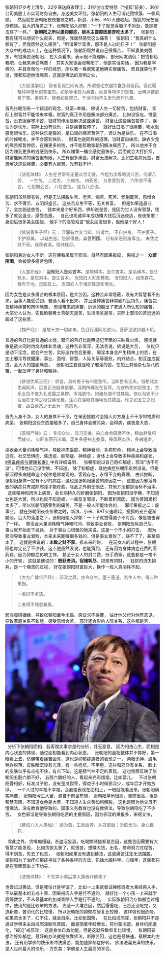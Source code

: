 张朝阳17岁考上清华，22岁保送麻省理工，31岁创立爱特信（“搜狐”前身），36岁公司美股上市实现财务自由，身边美女环绕。张朝阳的人生可谓花团锦簇、一帆风顺。
&nbsp;
然而就在张朝阳夜夜笙歌之时，新浪、小米、BAT火速崛起，搜狐的光芒逐渐黯淡。巨大的落差之下，张朝阳陷入抑郁：“一下子就觉得脑子不对劲，像是被击穿了一样。”
&nbsp;
**张朝阳之所以患抑郁症，根本主要原因是苦吃太多了，**
&nbsp;
张朝阳：我有钱可以想买什么就买，但是，我居然感觉这么痛苦！
&nbsp;
张朝阳：“我真的什么都有了，但我居然这么痛苦”，“所谓荣华富贵，那不是人过的日子！”
&nbsp;
张朝阳是大众中的成功人士，在这种情况下，张朝阳居然说自己很痛苦，
不知妻美刘强东，有钱痛苦张朝阳，
在大众看来，表示很不能理解，
部分网友调侃：把钱都给我吧，让我来承受痛苦！
&nbsp;
其实大家误会张朝阳了，他是实话实话，
因为我是学佛的，并且有和他一样的经历，所以我一看就知道他确实很痛苦，
而且就算他不说，我都知道他很痛苦，这就是佛法的高明之处，
&nbsp;
> 《大般涅槃经》
> 智者复观世间有法。所谓舍宅衣服饮食卧具医药。香花璎珞种种伎乐财物宝货。如是等事皆为离苦。而是等物体即是苦。云何以苦欲离于苦。善男子。智者如是观已。于世间物不生爱乐而作乐想。

首先张朝阳有一个错误的观念，财富=幸福，
佛说人生一切皆苦，包括财富，
实际上财富并不能带来幸福，财富的真正作用是解决部分痛苦，
比如没饭吃，饥饿苦，没衣服穿寒冷苦，钱财的作用是解决这些痛苦，
财富让这些痛苦暂停了，误认为是快乐，实际上没有快乐，只是痛苦暂停了，
&nbsp;
就好比口渴了很痛苦，喝水就感觉很快乐，这种快乐是假的，是口渴的痛苦暂停了，误认为是快乐，
在不口渴的时候喝水，并不会感到快乐，
&nbsp;
财富也是同样的道理，当财富自由后，缺衣少食的痛苦都暂停后，在赚更多的钱，并不能帮助张朝阳解决痛苦了，
所以他并不会因为赚到更多的钱感到快乐，
所以赚第一桶金感觉最快乐，后面就会大打折扣，
&nbsp;
财富能解决的痛苦很有限，人生有很多痛苦，财富无法解决，比如生老病死苦，要想解决这些痛苦，必要有大智慧，光有钱不行，
&nbsp;
> 《法苑珠林》
> 人生在世常有无量众苦切身。今粗为汝等略说八苦。何谓八苦。
> &nbsp;
> 一生苦。
> 二老苦。
> 三病苦。
> 四死苦。
> 五恩爱别苦。
> 六所求不得苦。
> 七怨憎会苦。
> 八忧悲苦。
> 是为八苦也。

张朝阳虽然很有钱，但是无法摆脱生苦、老苦、病苦、死苦、爱别离苦、怨憎会苦、求不得苦、五阴炽盛苦。
这些苦众生平等，无关贫富，
&nbsp;
但是如果造恶业了，会加剧这些苦，
&nbsp;
钱本来是个好东西，佛却说是苦，是因为世人没有智慧，钱多了就会造业，感受苦报，
&nbsp;
自己也坦诚早年成功赚大钱后沉迷夜店，夜夜笙歌！身边后很多美女围绕，
他手下的高管戏言“他女朋友很多，但他是个好人！
&nbsp;
> 《佛说善生子经》云： 
> 淫邪有六变当知。何谓六。
> 不自护身。
> 不护妻子。
> 不护家属。
> 以疑生恶。怨家得便。**众苦所围**。
> 已有斯恶则废事业。
> 未致之财不获。既获者消。宿储耗尽。

张朝阳身边女人不断，这在佛看来属于邪淫，自然有因果报应，
果报之一：**众苦所围**，会被很多痛苦包围，
&nbsp;
> 《大宝积经》：
> **当知妇人是众苦本**。是障碍本。是杀害本。是系缚本。是忧愁本。是怨对本。是生盲本。
> 当知妇人灭圣慧眼。
> 当知妇人。如热铁花。散布于地。足蹈其上。
> 当知妇人于诸邪性流布增长。

因为女色是众多痛苦的根本原因，是大苦因，这种苦非常隐蔽，没有大智慧看不出来，当事人能感受到，普通人看不出来，
并且这种痛苦非常剧烈且持久，痛苦包含精神痛苦和肉体痛苦，
邪淫带来的痛苦，远远的超出了普通人所认知的痛苦，
大部分人认为，农民脸朝黄土背朝天是苦，生活清贫是苦，实际上邪淫的苦远远的超过了这些苦，

> 《楞严经》：
> 是故十方一切如来。色目行淫同名欲火。菩萨见欲如避火坑。

普通的苦好比是普通的火烧，邪淫的苦好比是西游记里面的三昧真火烧，
感觉就像是欲火同时灼烧肉体和灵魂，这种苦非常深，无法言说，佛说是大苦，
&nbsp;
仅仅只是动下淫念，就会产生苦，实际造作苦会更重，
邪淫本身会产生精神上的苦，在加上邪淫导致健康、事业、面相、智慧、人际关系等衰败，内外结合，相互加成促进，会大大的加剧痛苦，
&nbsp;
张朝阳主要就是吃了邪淫的苦，在加上其他杂七杂八的苦，一起压垮了身体和精神，
&nbsp;
> 《佛说优填王经》：
> 佛言。具听男子有四恶急所。当知世有淫夫。恒想睹女思闻妖声。远舍正法疑真信邪。淫网所綶没在盲冥。为欲所使如奴畏主。贪乐女色不觉九孔恶露之臭秽。浑沌欲中。如猪处溷不觉其臭。快以为安不计后当在无泽之狱受痛无极。注心在淫啖其涕唾玩其脓血。珍之如玉甘之如蜜。故曰欲态之士此为一恶态也。

首先人身不净，女人的身体不干净，在亲密接触时会摄入对方身上不干净的物质和病菌，
张朝阳这些东西接触多了，自己身体会被污染，会得病，病苦是大苦，
&nbsp;
> 《首楞严经》云： 
> 多淫众生，淫习交接，染心会合研磨不休，精血耗散积而成火。 
> 火旺水落石出竭，现生多感神志委靡，畏风寒炎热，多病短命。

淫欲会大量消耗精气神，导致神志委靡，精神衰弱，多病短命，
精神上会导致强迫症、社交恐惧症、焦虑症、抑郁症、神经症；
身体上会导致多种疾病和症状，[《佛说疾病与健康长寿》](https://www.kancloud.cn/luojiangtao/foshuojiankang)中有详细说明，
&nbsp;
张朝阳说过自己患抑郁症，邪淫“功不可没”，可惜他自己没学佛，不知道，
除了抑郁症，其他病症张朝阳虽然没说，但是邪淫得多病短命这个规律是佛发现的，客观存在，永恒不变的真理，
由此推断，张朝阳身体一定有不少的病症，这也是张朝阳痛苦的原因之一，
这些因为邪淫导致的病症只有戒除邪淫才能痊愈，除此之外别无他法，其他方法都是治标不治本，
&nbsp;
这些精神和肉体上病苦，会长期持久的折磨张朝阳，
因为张朝阳没学佛，不知道女色是大苦，所以也就不知道戒，一直反复邪淫，不断累积苦因，
因为苦因累积太多了，所以张朝阳感受到的痛苦，不是一般人所能体会的，
&nbsp;
邪淫果报之二：废事业，
就在张朝阳夜夜笙歌之时，新浪、小米、BAT火速崛起，搜狐的光芒逐渐黯淡。巨大的落差之下，张朝阳陷入抑郁：一下子就觉得脑子不对劲，像是被击穿了一样。
&nbsp;
邪淫会大量消耗精气神和时间，导致事业衰败，
张朝阳放纵自己后，事业就开始走下坡路，
对于事业心很强的他来说，这是一个不小的打击，
&nbsp;
因为邪淫导致事业衰败，本来未来能赚很多钱的，但是事业衰败了，赚不了了，甚至赔本了，
这就是佛说的：**未致之财不获**。损未来的财，
&nbsp;
在玩女人的过程中，张朝阳也肯定花了不少钱，这点他虽然没说，也能猜到，
还有因为身体病症花费的医药费，因为抑郁症影响工作，
甚至于女人的封口费，分手费等，这些都是一笔不小的开销，
这就是佛说的：**既获者消。宿储耗尽**。损现有的财，
&nbsp;
钱财的流失损耗，是一个痛苦的过程，
好在张朝阳财富巨大，换作一般人真消耗不起，
&nbsp;
> 《大方广佛华严经》：
> 邪淫之罪。亦令众生。堕三恶道。若生人中。得二种果报。
> 
> 一者妇不贞洁。
> 
> 二者得不随意眷属。

邪淫障碍姻缘，导致张朝阳至今未婚，感受求不得苦，
估计他父母对他有意见，导致家庭关系不和睦，感受怨憎会苦，
邪淫还会影响人际关系，这些都是苦，
&nbsp;
![](images/eac4b74543a982269162349ee121b5074b90eb15.jpeg)
&nbsp;
分析下张朝阳面相，我客观实事求是的分析，并无恶意，
因为相由心生，面相是内心状态的体现，通过面相能看到内心状态，
&nbsp;
张朝阳的面相整体并不算好，第一眼看上去，仿佛带着痛苦面具，这也是抑郁症患者的表现之一，
两眼无神，眉毛稍许脱落，皮肤暗沉没有光泽，有一些痘坑，不平整，这些和邪淫有关系，
脸上的皮肤似乎有点拖不住，有点下坠，这是精气神不足的表现，
这也侧面反映了张朝阳五脏六腑不好，
五脏六腑好的人，看起来光彩熠熠，比如婴儿，
&nbsp;
不过张朝阳骨相好，标准瓜子脸，没有歪瓜裂枣，得益于小时候邪淫少，成年后才开始放纵，
&nbsp;
一个人过的幸福不幸福，会直接表现在面相上，一眼就能看出来，张朝阳确实痛苦，
张朝阳今生大富，源自于前世布施，
张朝阳学历很高，智商很高，但是智慧有限，不知道女色是大苦，不知道人生众苦如何解脱，
这也是因为他父母不懂佛法，没有教育他导致的，国家义务教育也没有教佛法，导致张朝阳吃了不少苦，
&nbsp;
女色邪淫是导致张朝阳吃苦的主要原因，因为邪淫的果报多，来得又快，

> ﻿《佛说八大人觉经》：
> 欲为苦，生死疲劳，从贪欲起；少欲无为，身心自在。

&nbsp;
除此之外，贪嗔痴慢疑，杀盗淫妄酒，吃喝嫖赌抽都是苦因，这些苦因需要有大智慧才能发现，
比如贪欲太重了，就很苦，想赚大钱，出名，拼命努力过程苦，得不到苦，失去了也苦，
&nbsp;
张朝阳如果没有遇到佛法，这些痛苦注定无法摆脱。
&nbsp;
张朝阳为了治疗抑郁症寻找了各种各样的方法，包括大脑科学、心理学，这些都只是在表面现象上下功夫，
> 《法苑珠林》：
> 不先学小乘后学大乘者非佛弟子

也尝试过佛法，但是我估计是学偏了，比如一上来就尝试禅修或者大乘经典入手，不从最基本的五戒十善、因果报应入手是行不通的，
就好比一个小孩一上来就学高等数学，不从最基本的加减乘除入手是行不通的，
&nbsp;
实际张朝阳治疗抑郁症过程中，使用的是比较笨的方法，
先造一大堆苦因，然后慢慢吃，旧苦还没吃完，又造新苦，苦消化的比较慢，
所以张朝阳的抑郁症康复比较慢，
这样做也很危险，如果苦太多了，扛不住，就会自杀，比如张国荣，
&nbsp;
在比如戒邪淫，张朝阳并不是通过学佛来主动戒邪淫断除苦因，
而是随着年龄增长，荷尔蒙消退，身体机能退化，“被迫”戒邪淫，
这是身体自救功能，但是这就导致恢复比较慢，
&nbsp;
张朝阳要想治好抑郁症，最好的办法就是依靠佛法，断除苦因，这也是最快速，最根本的方法，
还有用学佛的快乐来冲洗痛苦，能加速抑郁症好转，
佛法法喜充满的快乐，是人世间最大的快乐，
方东美：学佛是人生最高的享受。

